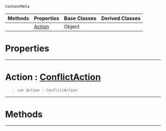  `ContentMeta`

|Methods|Properties|Base Classes|Derived Classes|
|---|---|---|---|
| |[ Action](https://github.com/PlasmaEngine/PlasmaDocs/tree/master/docs/C%2B%2B/code_reference/class_reference/conflictoptions.markdown#action-plasma-engine-docum)|Object| |


 #  Properties


---  
 #  Action : [ConflictAction](https://github.com/PlasmaEngine/PlasmaDocs/tree/master/docs/C%2B%2B/code_reference/enum_reference.markdown#conflictaction)

> 
> ``` lang=cpp, name=Lightning
> var Action : ConflictAction


---  
 #  Methods


---  
 

 